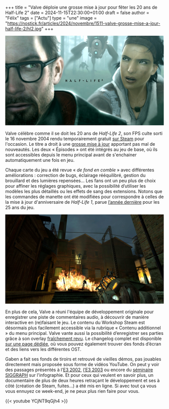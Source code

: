 +++
title = "Valve déploie une grosse mise à jour pour fêter les 20 ans de Half-Life 2"
date = 2024-11-15T22:30:00+01:00
draft = false
author = "Félix"
tags = ["Actu"]
type = "une"
image = "https://nostick.fr/articles/2024/novembre/1511-valve-grosse-mise-a-jour-half-life-2/hl2.jpg"
+++

![Half-Life 2](hl2.jpg "") 

Valve célèbre comme il se doit les 20 ans de *Half-Life 2*, son FPS culte sorti le 16 novembre 2004 rendu temporairement gratuit [sur Steam](https://store.steampowered.com/app/220/HalfLife_2/) pour l'occasion. Le titre a droit à une [grosse mise à jour](https://www.half-life.com/fr/halflife2/20th) apportant pas mal de nouveautés. Les deux « Épisodes » ont été intégrés au jeu de base, où ils sont accessibles depuis le menu principal avant de s'enchainer automatiquement une fois en jeu.

Chaque carte du jeu a été revue « *de fond en comble* » avec différentes améliorations : correction de bugs, éclairage rééquilibré, gestion du brouillard et des lumières repensées… Les fans ont un peu plus de choix pour affiner les réglages graphiques, avec la possibilité d’utiliser les modèles les plus détaillés ou les effets de sang des extensions. Notons que les commandes de manette ont été modifiées pour correspondre à celles de la mise à jour d'anniversaire de *Half-Life 1*, parue [l’année dernière](https://nostickreloaded.substack.com/i/138963186/tout-sauf-half-life) pour les 25 ans du jeu.


![Half-Life 2](flames.jpg "") 

En plus de cela, Valve a réuni l'équipe de développement originale pour enregistrer une piste de commentaires audio, à découvrir de manière interactive en (re)faisant le jeu. Le contenu du Workshop Steam est désormais plus facilement accessible via la rubrique « Contenu additionnel » du menu principal. Valve vante aussi la possibilité d’enregistrer ses parties grâce à son overlay [fraîchement revu](https://nostick.fr/articles/2024/novembre/0611-steam-enregistrement-parties-tous/). Le changelog complet est disponible [sur une page dédiée](https://www.half-life.com/fr/halflife2/20th), où vous pouvez également trouver des fonds d’écran et des liens vers les différentes OST.

Gaben a fait ses fonds de tiroirs et retrouvé de vieilles démos, pas jouables directement mais proposée sous forme de vidéos YouTube. On peut y voir des passages présentés à l’[E3 2002](https://www.youtube.com/watch?v=8CoMdbnJwvE), [l’E3 2003](https://www.youtube.com/watch?v=CaHtOISsLT4) ou encore du [séminaire SIGGRAPH](https://www.youtube.com/watch?v=wU4yPEFXzo0) sur l'infographie. Et pour ceux qui veulent en savoir plus, un documentaire de plus de deux heures retraçant le développement et ses à côté (création de Steam, fuites…) a été mis en ligne. Si avec tout ça vous vous ennuyez ce week-end, je ne peux plus rien faire pour vous.


{{< youtube YCjNT9qGjh4 >}}